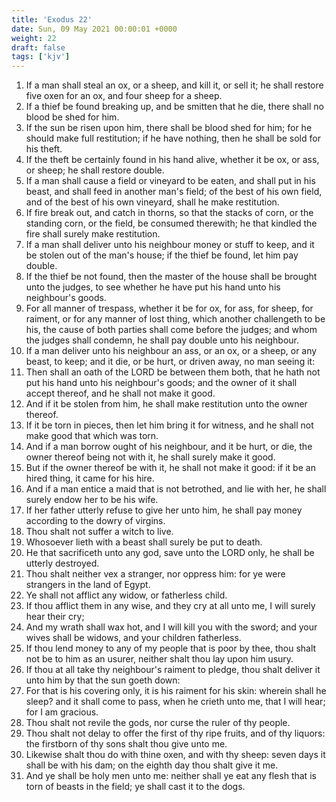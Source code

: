 ```yaml
---
title: 'Exodus 22'
date: Sun, 09 May 2021 00:00:01 +0000
weight: 22
draft: false
tags: ['kjv'] 
---
```


1. If a man shall steal an ox, or a sheep, and kill it, or sell it; he shall restore five oxen for an ox, and four sheep for a sheep.
2. If a thief be found breaking up, and be smitten that he die, there shall no blood be shed for him.
3. If the sun be risen upon him, there shall be blood shed for him; for he should make full restitution; if he have nothing, then he shall be sold for his theft.
4. If the theft be certainly found in his hand alive, whether it be ox, or ass, or sheep; he shall restore double.
5. If a man shall cause a field or vineyard to be eaten, and shall put in his beast, and shall feed in another man's field; of the best of his own field, and of the best of his own vineyard, shall he make restitution.
6. If fire break out, and catch in thorns, so that the stacks of corn, or the standing corn, or the field, be consumed therewith; he that kindled the fire shall surely make restitution.
7. If a man shall deliver unto his neighbour money or stuff to keep, and it be stolen out of the man's house; if the thief be found, let him pay double.
8. If the thief be not found, then the master of the house shall be brought unto the judges, to see whether he have put his hand unto his neighbour's goods.
9. For all manner of trespass, whether it be for ox, for ass, for sheep, for raiment, or for any manner of lost thing, which another challengeth to be his, the cause of both parties shall come before the judges; and whom the judges shall condemn, he shall pay double unto his neighbour.
10. If a man deliver unto his neighbour an ass, or an ox, or a sheep, or any beast, to keep; and it die, or be hurt, or driven away, no man seeing it:
11. Then shall an oath of the LORD be between them both, that he hath not put his hand unto his neighbour's goods; and the owner of it shall accept thereof, and he shall not make it good.
12. And if it be stolen from him, he shall make restitution unto the owner thereof.
13. If it be torn in pieces, then let him bring it for witness, and he shall not make good that which was torn.
14. And if a man borrow ought of his neighbour, and it be hurt, or die, the owner thereof being not with it, he shall surely make it good.
15. But if the owner thereof be with it, he shall not make it good: if it be an hired thing, it came for his hire.
16. And if a man entice a maid that is not betrothed, and lie with her, he shall surely endow her to be his wife.
17. If her father utterly refuse to give her unto him, he shall pay money according to the dowry of virgins.
18. Thou shalt not suffer a witch to live.
19. Whosoever lieth with a beast shall surely be put to death.
20. He that sacrificeth unto any god, save unto the LORD only, he shall be utterly destroyed.
21. Thou shalt neither vex a stranger, nor oppress him: for ye were strangers in the land of Egypt.
22. Ye shall not afflict any widow, or fatherless child.
23. If thou afflict them in any wise, and they cry at all unto me, I will surely hear their cry;
24. And my wrath shall wax hot, and I will kill you with the sword; and your wives shall be widows, and your children fatherless.
25. If thou lend money to any of my people that is poor by thee, thou shalt not be to him as an usurer, neither shalt thou lay upon him usury.
26. If thou at all take thy neighbour's raiment to pledge, thou shalt deliver it unto him by that the sun goeth down:
27. For that is his covering only, it is his raiment for his skin: wherein shall he sleep? and it shall come to pass, when he crieth unto me, that I will hear; for I am gracious.
28. Thou shalt not revile the gods, nor curse the ruler of thy people.
29. Thou shalt not delay to offer the first of thy ripe fruits, and of thy liquors: the firstborn of thy sons shalt thou give unto me.
30. Likewise shalt thou do with thine oxen, and with thy sheep: seven days it shall be with his dam; on the eighth day thou shalt give it me.
31. And ye shall be holy men unto me: neither shall ye eat any flesh that is torn of beasts in the field; ye shall cast it to the dogs.
